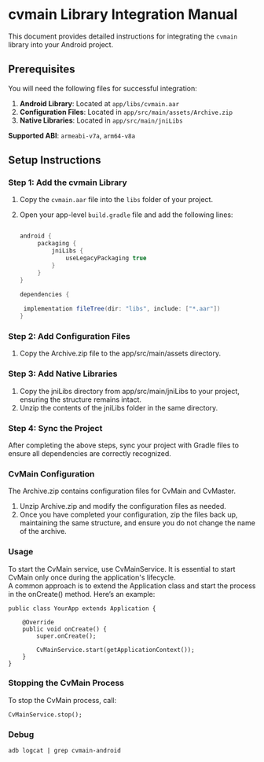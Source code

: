 # cvmain Library Integration Manual

This document provides detailed instructions for integrating the `cvmain` library into your Android project.

## Prerequisites

You will need the following files for successful integration:

1. **Android Library**: Located at `app/libs/cvmain.aar`
2. **Configuration Files**: Located in `app/src/main/assets/Archive.zip`
3. **Native Libraries**: Located in `app/src/main/jniLibs`

**Supported ABI**: `armeabi-v7a`, `arm64-v8a`

## Setup Instructions

### Step 1: Add the cvmain Library

1. Copy the `cvmain.aar` file into the `libs` folder of your project.
2. Open your app-level `build.gradle` file and add the following lines:

   ```groovy
   
   android {
        packaging {
            jniLibs {
                useLegacyPackaging true
            }
        }
   }
   
   dependencies {
  
    implementation fileTree(dir: "libs", include: ["*.aar"])
   }
   ```



### Step 2: Add Configuration Files

1. Copy the Archive.zip file to the app/src/main/assets directory.

### Step 3: Add Native Libraries

1. Copy the jniLibs directory from app/src/main/jniLibs to your project, ensuring the structure remains intact.
2. Unzip the contents of the jniLibs folder in the same directory.

### Step 4: Sync the Project

After completing the above steps, sync your project with Gradle files to ensure all dependencies are correctly recognized.

### CvMain Configuration

The Archive.zip contains configuration files for CvMain and CvMaster.

1. Unzip Archive.zip and modify the configuration files as needed.
2. Once you have completed your configuration, zip the files back up, maintaining the same structure, and ensure you do not change the name of the archive.

### Usage

To start the CvMain service, use CvMainService. It is essential to start CvMain only once during the application's lifecycle.\
A common approach is to extend the Application class and start the process in the onCreate() method. Here’s an example:

```
public class YourApp extends Application {

    @Override
    public void onCreate() {
        super.onCreate();

        CvMainService.start(getApplicationContext());
    }
}
```

### Stopping the CvMain Process
To stop the CvMain process, call:
```
CvMainService.stop();
```

### Debug
```
adb logcat | grep cvmain-android
```
